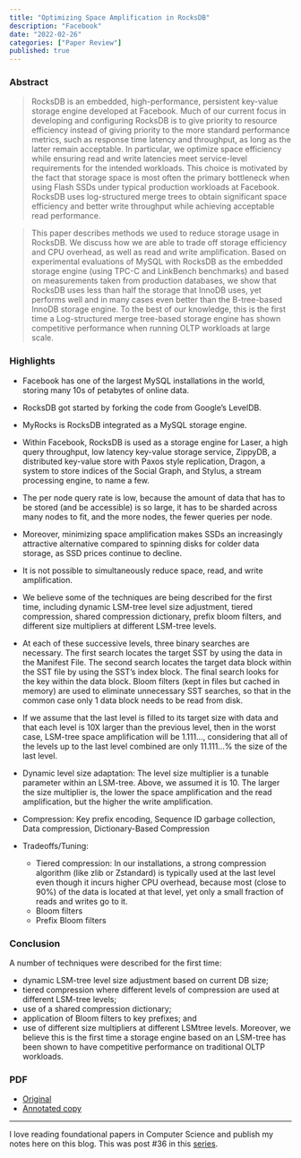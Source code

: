 ```yaml
---
title: "Optimizing Space Amplification in RocksDB"
description: "Facebook"
date: "2022-02-26"
categories: ["Paper Review"]
published: true
---
```


### Abstract

> RocksDB is an embedded, high-performance, persistent key-value storage engine developed at Facebook. Much of our current focus in developing and configuring RocksDB is to give priority to resource efficiency instead of giving priority to the more standard performance metrics, such as response time latency and throughput, as long as the latter remain acceptable. In particular, we optimize space efficiency while ensuring read and write latencies meet service-level requirements for the intended workloads. This choice is motivated by the fact that storage space is most often the primary bottleneck when using Flash SSDs under typical production workloads at Facebook. RocksDB uses log-structured merge trees to obtain significant space efficiency and better write throughput while achieving acceptable read performance.

> This paper describes methods we used to reduce storage usage in RocksDB. We discuss how we are able to trade off storage efficiency and CPU overhead, as well as read and write amplification. Based on experimental evaluations of MySQL with RocksDB as the embedded storage engine (using TPC-C and LinkBench benchmarks) and based on measurements taken from production databases, we show that RocksDB uses less than half the storage that InnoDB uses, yet performs well and in many cases even better than the B-tree-based InnoDB storage engine. To the best of our knowledge, this is the first time a Log-structured merge tree-based storage engine has shown competitive performance when running OLTP workloads at large scale.

### Highlights

- Facebook has one of the largest MySQL installations in the world, storing many 10s of petabytes of online data.

- RocksDB got started by forking the code from Google’s LevelDB.

- MyRocks is RocksDB integrated as a MySQL storage engine.

- Within Facebook, RocksDB is used as a storage engine for Laser, a high query throughput, low latency key-value storage service, ZippyDB, a distributed key-value store with Paxos style replication, Dragon, a system to store indices of the Social Graph, and Stylus, a stream processing engine, to name a few.

- The per node query rate is low, because the amount of data that has to be stored (and be accessible) is so large, it has to be sharded across many nodes to fit, and the more nodes, the fewer queries per node.

- Moreover, minimizing space amplification makes SSDs an increasingly attractive alternative compared to spinning disks for colder data storage, as SSD prices continue to decline.

- It is not possible to simultaneously reduce space, read, and write amplification.

- We believe some of the techniques are being described for the first time, including dynamic LSM-tree level size adjustment, tiered compression, shared compression dictionary, prefix bloom filters, and different size multipliers at different LSM-tree levels.

- At each of these successive levels, three binary searches are necessary. The first search locates the target SST by using the data in the Manifest File. The second search locates the target data block within the SST file by using the SST’s index block. The final search looks for the key within the data block. Bloom filters (kept in files but cached in memory) are used to eliminate unnecessary SST searches, so that in the common case only 1 data block needs to be read from disk.

- If we assume that the last level is filled to its target size with data and that each level is 10X larger than the previous level, then in the worst case, LSM-tree space amplification will be 1.111..., considering that all of the levels up to the last level combined are only 11.111...% the size of the last level.

- Dynamic level size adaptation: The level size multiplier is a tunable parameter within an LSM-tree. Above, we assumed it is 10. The larger the size multiplier is, the lower the space amplification and the read amplification, but the higher the write amplification.

- Compression: Key prefix encoding, Sequence ID garbage collection, Data compression, Dictionary-Based Compression

- Tradeoffs/Tuning:
  - Tiered compression: In our installations, a strong compression algorithm (like zlib or Zstandard) is typically used at the last level even though it incurs higher CPU overhead, because most (close to 90%) of the data is located at that level, yet only a small fraction of reads and writes go to it.
  - Bloom filters
  - Prefix Bloom filters

### Conclusion

A number of techniques were described for the first time:

- dynamic LSM-tree level size adjustment based on current DB size;
- tiered compression where different levels of compression are used at different LSM-tree levels;
- use of a shared compression dictionary;
- application of Bloom filters to key prefixes; and
- use of different size multipliers at different LSMtree levels. Moreover, we believe this is the first time a storage engine based on an LSM-tree has been shown to have competitive performance on traditional OLTP workloads.

### PDF

- [Original](http://cidrdb.org/cidr2017/papers/p82-dong-cidr17.pdf)
- [Annotated copy](/assets/blog/rocksdb/rocksdb-annotated.pdf)

---

I love reading foundational papers in Computer Science and publish my notes here on this blog. This was post #36 in this [series](https://anantjain.dev/#paper-reviews).
